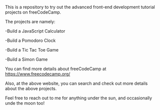This is a repository to try out the advanced front-end development tutorial projects on freeCodeCamp.

The projects are namely:

-Build  a JavaScript Calculator

-Build a Pomodoro Clock

-Build a Tic Tac Toe Game

-Build a Simon Game

You can find more details about freeCodeCamp at https://www.freecodecamp.org/

Also, at the above website, you can search and check out more details about the above projects.

Feel free to reach out to me for anything under the sun, and occasionally unde the moon too!